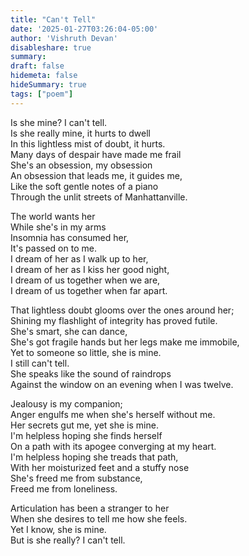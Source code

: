 ```yaml
---
title: "Can't Tell"
date: '2025-01-27T03:26:04-05:00'
author: 'Vishruth Devan'
disableshare: true
summary: 
draft: false
hidemeta: false
hideSummary: true
tags: ["poem"]
---
```


Is she mine? I can't tell.  
Is she really mine, it hurts to dwell  
In this lightless mist of doubt, it hurts.  
Many days of despair have made me frail  
She's an obsession, my obsession  
An obsession that leads me, it guides me,  
Like the soft gentle notes of a piano  
Through the unlit streets of Manhattanville.  

The world wants her  
While she's in my arms  
Insomnia has consumed her,  
It's passed on to me.  
I dream of her as I walk up to her,  
I dream of her as I kiss her good night,  
I dream of us together when we are,  
I dream of us together when far apart.  

That lightless doubt glooms over the ones around her;  
Shining my flashlight of integrity has proved futile.  
She's smart, she can dance,  
She's got fragile hands but her legs make me immobile,  
Yet to someone so little, she is mine.  
I still can't tell.  
She speaks like the sound of raindrops  
Against the window on an evening when I was twelve.  

Jealousy is my companion;  
Anger engulfs me when she's herself without me.  
Her secrets gut me, yet she is mine.  
I'm helpless hoping she finds herself  
On a path with its apogee converging at my heart.  
I'm helpless hoping she treads that path,  
With her moisturized feet and a stuffy nose  
She's freed me from substance,  
Freed me from loneliness.  

Articulation has been a stranger to her  
When she desires to tell me how she feels.  
Yet I know, she is mine.  
But is she really? I can't tell.  
